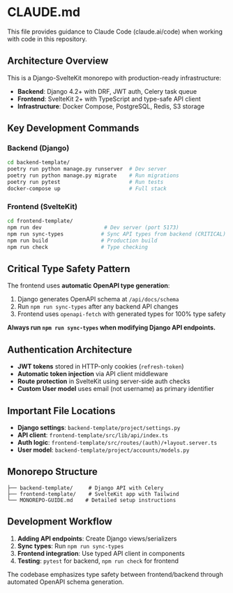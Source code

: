 # CLAUDE.md

This file provides guidance to Claude Code (claude.ai/code) when working with code in this repository.

## Architecture Overview

This is a Django-SvelteKit monorepo with production-ready infrastructure:
- **Backend**: Django 4.2+ with DRF, JWT auth, Celery task queue
- **Frontend**: SvelteKit 2+ with TypeScript and type-safe API client
- **Infrastructure**: Docker Compose, PostgreSQL, Redis, S3 storage

## Key Development Commands

### Backend (Django)
```bash
cd backend-template/
poetry run python manage.py runserver  # Dev server
poetry run python manage.py migrate    # Run migrations
poetry run pytest                      # Run tests
docker-compose up                      # Full stack
```

### Frontend (SvelteKit)
```bash
cd frontend-template/
npm run dev                    # Dev server (port 5173)
npm run sync-types            # Sync API types from backend (CRITICAL)
npm run build                 # Production build
npm run check                 # Type checking
```

## Critical Type Safety Pattern

The frontend uses **automatic OpenAPI type generation**:
1. Django generates OpenAPI schema at `/api/docs/schema`
2. Run `npm run sync-types` after any backend API changes
3. Frontend uses `openapi-fetch` with generated types for 100% type safety

**Always run `npm run sync-types` when modifying Django API endpoints.**

## Authentication Architecture

- **JWT tokens** stored in HTTP-only cookies (`refresh-token`)
- **Automatic token injection** via API client middleware
- **Route protection** in SvelteKit using server-side auth checks
- **Custom User model** uses email (not username) as primary identifier

## Important File Locations

- **Django settings**: `backend-template/project/settings.py`
- **API client**: `frontend-template/src/lib/api/index.ts`
- **Auth logic**: `frontend-template/src/routes/(auth)/+layout.server.ts`
- **User model**: `backend-template/project/accounts/models.py`

## Monorepo Structure

```
├── backend-template/     # Django API with Celery
├── frontend-template/    # SvelteKit app with Tailwind
└── MONOREPO-GUIDE.md    # Detailed setup instructions
```

## Development Workflow

1. **Adding API endpoints**: Create Django views/serializers
2. **Sync types**: Run `npm run sync-types` 
3. **Frontend integration**: Use typed API client in components
4. **Testing**: `pytest` for backend, `npm run check` for frontend

The codebase emphasizes type safety between frontend/backend through automated OpenAPI schema generation.